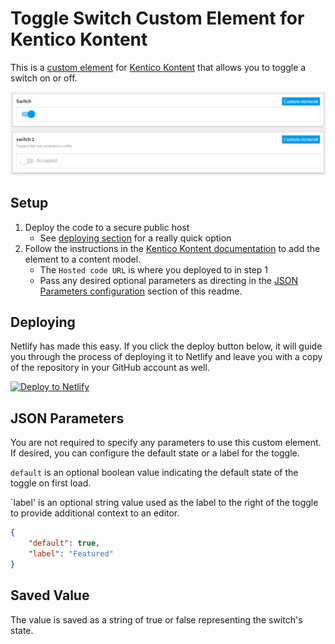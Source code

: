 # Toggle Switch Custom Element for Kentico Kontent

This is a [custom element](https://docs.kontent.ai/tutorials/develop-apps/integrate/integrating-your-own-content-editing-features) for [Kentico Kontent](https://kontent.ai) that allows you to toggle a switch on or off.

![screenshot](ToggleSwitch.png)

## Setup

1. Deploy the code to a secure public host
    * See [deploying section](#Deploying) for a really quick option
1. Follow the instructions in the [Kentico Kontent documentation](https://docs.kontent.ai/tutorials/develop-apps/integrate/integrating-your-own-content-editing-features#a-3--displaying-a-custom-element-in-kentico-kontent) to add the element to a content model.
    * The `Hosted code URL` is where you deployed to in step 1
    * Pass any desired optional parameters as directing in the [JSON Parameters configuration](#json-parameters) section of this readme.

## Deploying

Netlify has made this easy. If you click the deploy button below, it will guide you through the process of deploying it to Netlify and leave you with a copy of the repository in your GitHub account as well.

[![Deploy to Netlify](https://www.netlify.com/img/deploy/button.svg)](https://app.netlify.com/start/deploy?repository=https://github.com/hzik/kc_inputs)

## JSON Parameters

You are not required to specify any parameters to use this custom element. If desired, you can configure the default state or a label for the toggle.

`default` is an optional boolean value indicating the default state of the toggle on first load.

`label' is an optional string value used as the label to the right of the toggle to provide additional context to an editor.

```Json
{
    "default": true,
    "label": "Featured"
}
```

## Saved Value

The value is saved as a string of true or false representing the switch's state.

